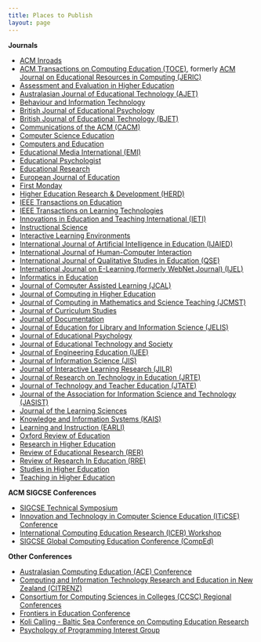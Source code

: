 ```yaml
---
title: Places to Publish
layout: page
---
```


**Journals**

-   [ACM Inroads](http://dl.acm.org/citation.cfm?id=J1268)
-   [ACM Transactions on Computing Education
    (TOCE)](http://toce.acm.org/), formerly [ACM Journal on Educational Resources in Computing (JERIC)
    ](http://www.acm.org/pubs/jeric/)
-   [Assessment and Evaluation in Higher
    Education](https://www.tandfonline.com/loi/caeh20)
-   [Australasian Journal of Educational Technology
    (AJET)](https://ajet.org.au/)
-   [Behaviour and Information
    Technology](https://www.tandfonline.com/toc/tbit20/current)
-   [British Journal of Educational
    Psychology](http://www.bps.org.uk/publications/jEP_1.cfm)
-   [British Journal of Educational Technology
    (BJET)](https://www.wiley.com/en-fi/British+Journal+of+Educational+Technology-p-9780JRNL58166)
-   [Communications of the ACM (CACM)](http://www.acm.org/cacm/)
-   [Computer Science Education](https://www.tandfonline.com/loi/ncse20)
-   [Computers and Education](http://www.elsevier.com/locate/inca/347)
-   [Educational Media International
    (EMI)](https://www.tandfonline.com/loi/remi20)
-   [Educational Psychologist](https://www.tandfonline.com/loi/hedp20)
-   [Educational Research](https://www.tandfonline.com/loi/rere20)
-   [European Journal of
    Education](http://www.blackwellpublishing.com/journal.asp?ref=0141-8211)
-   [First Monday](https://firstmonday.org/ojs/index.php/fm/index)
-   [Higher Education Research & Development
    (HERD)](https://www.tandfonline.com/toc/cher20/current)
-   [IEEE Transactions on
    Education](http://www.ewh.ieee.org/soc/es/esinfo.html)
-   [IEEE Transactions on Learning
    Technologies](http://www.computer.org/tlt)
-   [Innovations in Education and Teaching International
    (IETI)](https://www.tandfonline.com/toc/riie20/current)
-   [Instructional
    Science](http://www.springer.com/west/home/education?SGWID=4-40406-70-35680520-0)
-   [Interactive Learning
    Environments](https://www.tandfonline.com/toc/nile20/current)
-   [International Journal of Artificial Intelligence in Education
    (IJAIED)](http://iaied.org/journal/about/)
-   [International Journal of Human-Computer
    Interaction](http://www.hcirn.com/res/period/ijhci.php)
-   [International Journal of Qualitative Studies in Education
    (QSE)](https://www.tandfonline.com/toc/tqse20/current)
-   [International Journal on E-Learning (formerly WebNet Journal)
    (IJEL)](http://www.aace.org/pubs/ijel/)
-   [Informatics in
    Education](http://www.mii.lt/informatics_in_education/)
-   [Journal of Computer Assisted Learning
    (JCAL)](http://www.lancs.ac.uk/users/ktru/jcalmore.htm)
-   [Journal of Computing in Higher Education](http://www.jchesite.org/)
-   [Journal of Computing in Mathematics and Science Teaching
    (JCMST)](http://www.aace.org/pubs/jcmst/default.htm)
-   [Journal of Curriculum
    Studies](http://www.tandf.co.uk/journals/tf/00220272.html)
-   [Journal of
    Documentation](http://www.emeraldinsight.com/info/journals/jd/jd.jsp)
-   [Journal of Education for Library and Information Science
    (JELIS)](http://www.alise.org/mc/page.do?sitePageId=55627&orgId=ali)
-   [Journal of Educational
    Psychology](http://www.apa.org/pubs/journals/edu/index.aspx)
-   [Journal of Educational Technology and
    Society](https://www.j-ets.net/ETS/index.html)
-   [Journal of Engineering Education (IJEE)](http://www.jee.org/)
-   [Journal of Information Science (JIS)](http://jis.sagepub.com/)
-   [Journal of Interactive Learning Research
    (JILR)](http://www.aace.org/pubs/jilr/default.htm)
-   [Journal of Research on Technology in Education
    (JRTE)](https://www.tandfonline.com/loi/ujrt20)
-   [Journal of Technology and Teacher Education
    (JTATE)](http://www.aace.org/pubs/jtate/default.htm)
-   [Journal of the Association for Information Science and Technology
    (JASIST)](https://onlinelibrary.wiley.com/journal/15322890)
-   [Journal of the Learning
    Sciences](https://www.tandfonline.com/toc/hlns20/current)
-   [Knowledge and Information Systems
    (KAIS)](http://www.cs.uvm.edu/~kais/)
-   [Learning and Instruction (EARLI)](http://www.earli.org/)
-   [Oxford Review of
    Education](https://www.tandfonline.com/toc/core20/current)
-   [Research in Higher
    Education](https://link.springer.com/journal/11162)
-   [Review of Educational Research
    (RER)](https://journals.sagepub.com/home/rer)
-   [Review of Research In Education
    (RRE)](http://www.jstor.org/journals/0091732X.html)
-   [Studies in Higher
    Education](https://www.tandfonline.com/toc/cshe20/current)
-   [Teaching in Higher
    Education](https://www.tandfonline.com/toc/cthe20/current)

**ACM SIGCSE Conferences**

-   [SIGCSE Technical Symposium](https://sigcse2019.sigcse.org/)
-   [Innovation and Technology in Computer Science Education (ITiCSE)
    Conference](https://iticse.acm.org/)
-   [International Computing Education Research (ICER)
    Workshop](https://icer.acm.org/)
-   [SIGCSE Global Computing Education Conference
    (CompEd)](www.acmcomped.org/index.html)

**Other Conferences**

-   [Australasian Computing Education (ACE)
    Conference](https://aceconference.wordpress.com/)
-   [Computing and Information Technology Research and Education in New
    Zealand (CITRENZ)](https://www.citrenz.ac.nz/)
-   [Consortium for Computing Sciences in Colleges (CCSC) Regional
    Conferences](http://www.ccsc.org/events/conferences.htm)
-   [Frontiers in Education Conference](http://www.fie-conference.org/)
-   [Koli Calling - Baltic Sea Conference on Computing Education
    Research](https://www.kolicalling.fi/)
-   [Psychology of Programming Interest Group](http://www.ppig.org/)
